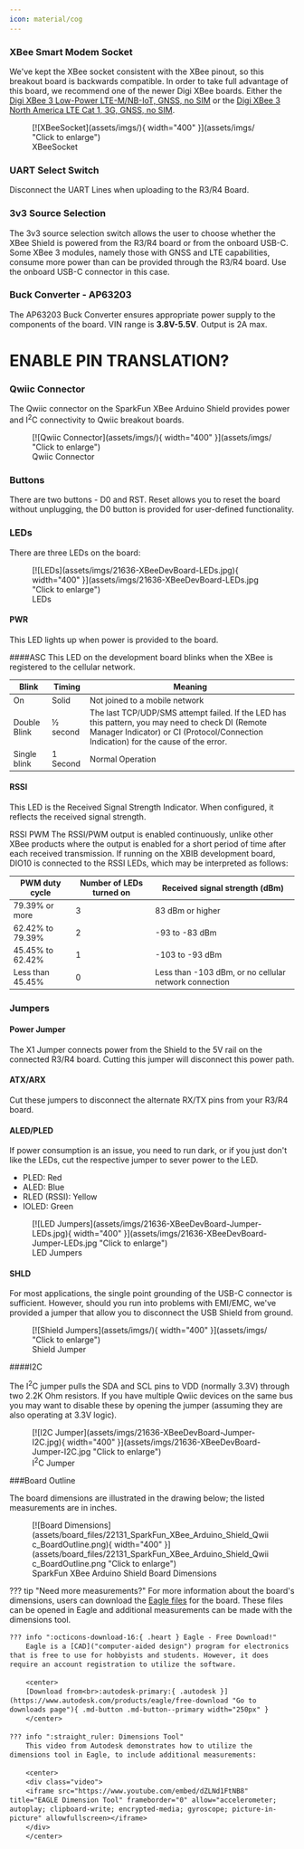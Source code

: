 ```yaml
---
icon: material/cog
---
```


### XBee Smart Modem Socket

We've kept the XBee socket consistent with the XBee pinout, so this breakout board is backwards compatible. In order to take full advantage of this board, we recommend one of the newer Digi XBee boards. Either the [Digi XBee 3 Low-Power LTE-M/NB-IoT, GNSS, no SIM](https://www.sparkfun.com/products/22329) or the [Digi XBee 3 North America LTE Cat 1, 3G, GNSS, no SIM](https://www.sparkfun.com/products/22330). 


<figure markdown>
[![XBeeSocket](assets/imgs/){ width="400" }](assets/imgs/ "Click to enlarge")
<figcaption markdown>XBeeSocket</figcaption>
</figure>


### UART Select Switch

Disconnect the UART Lines when uploading to the R3/R4 Board. 

### 3v3 Source Selection

The 3v3 source selection switch allows the user to choose whether the XBee Shield is powered from the R3/R4 board or from the onboard USB-C. Some XBee 3 modules, namely those with GNSS and LTE capabilities, consume more power than can be provided through the R3/R4 board. Use the onboard USB-C connector in this case. 




### Buck Converter - AP63203

The AP63203 Buck Converter ensures appropriate power supply to the components of the board. VIN range is <b>3.8V-5.5V</b>. Output is 2A max. 




# ENABLE PIN TRANSLATION? 




### Qwiic Connector

The Qwiic connector on the SparkFun XBee Arduino Shield provides power and I<sup>2</sup>C connectivity to Qwiic breakout boards. 

<figure markdown>
[![Qwiic Connector](assets/imgs/){ width="400" }](assets/imgs/ "Click to enlarge")
<figcaption markdown>Qwiic Connector</figcaption>
</figure>



### Buttons

There are two buttons - D0 and RST. Reset allows you to reset the board without unplugging, the D0 button is provided for user-defined functionality. 



### LEDs

There are three LEDs on the board: 

<figure markdown>
[![LEDs](assets/imgs/21636-XBeeDevBoard-LEDs.jpg){ width="400" }](assets/imgs/21636-XBeeDevBoard-LEDs.jpg "Click to enlarge")
<figcaption markdown>LEDs</figcaption>
</figure>

#### PWR

This LED lights up when power is provided to the board. 

####ASC
This LED on the development board blinks when the XBee is registered to the cellular network.

| Blink | Timing | Meaning |
| --- | --- | --------- |
| On | Solid | Not joined to a mobile network |
| Double Blink | ½ second | The last TCP/UDP/SMS attempt failed. If the LED has this pattern, you may need to check DI (Remote Manager Indicator) or CI (Protocol/Connection Indication) for the cause of the error. | 
| Single blink | 1 Second | Normal Operation |


#### RSSI 
This LED is the Received Signal Strength Indicator. When configured, it reflects the received signal strength.

RSSI PWM
The RSSI/PWM output is enabled continuously, unlike other XBee products where the output is enabled for a short period of time after each received transmission. If running on the XBIB development board, DIO10 is connected to the RSSI LEDs, which may be interpreted as follows:

| PWM duty cycle | Number of LEDs turned on | Received signal strength (dBm) |
| --- | --- | --------- |
| 79.39% or more | 3 | 83 dBm or higher |
| 62.42% to 79.39% | 2 | -93 to -83 dBm |
| 45.45% to 62.42% | 1 | -103 to -93 dBm |
| Less than 45.45% | 0 | Less than -103 dBm, or no cellular network connection |



### Jumpers

#### Power Jumper

The X1 Jumper connects power from the Shield to the 5V rail on the connected R3/R4 board. Cutting this jumper will disconnect this power path. 

#### ATX/ARX

Cut these jumpers to disconnect the alternate RX/TX pins from your R3/R4 board. 





#### ALED/PLED

If power consumption is an issue, you need to run dark, or if you just don't like the LEDs, cut the respective jumper to sever power to the LED. 

* PLED: Red
* ALED: Blue
* RLED (RSSI): Yellow
* IOLED: Green

<figure markdown>
[![LED Jumpers](assets/imgs/21636-XBeeDevBoard-Jumper-LEDs.jpg){ width="400" }](assets/imgs/21636-XBeeDevBoard-Jumper-LEDs.jpg "Click to enlarge")
<figcaption markdown>LED Jumpers</figcaption>
</figure>


#### SHLD

For most applications, the single point grounding of the USB-C connector is sufficient. However, should you run into problems with EMI/EMC, we've provided a jumper that allow you to disconnect the USB Shield from ground.

<figure markdown>
[![Shield Jumpers](assets/imgs/){ width="400" }](assets/imgs/ "Click to enlarge")
<figcaption markdown>Shield Jumper</figcaption>
</figure>

####I2C 

The I<sup>2</sup>C jumper pulls the SDA and SCL pins to VDD (normally 3.3V) through two 2.2K Ohm resistors. If you have multiple Qwiic devices on the same bus you may want to disable these by opening the jumper (assuming they are also operating at 3.3V logic).


<figure markdown>
[![I2C Jumper](assets/imgs/21636-XBeeDevBoard-Jumper-I2C.jpg){ width="400" }](assets/imgs/21636-XBeeDevBoard-Jumper-I2C.jpg "Click to enlarge")
<figcaption markdown>I<sup>2</sup>C Jumper</figcaption>
</figure>


###Board Outline

The board dimensions are illustrated in the drawing below; the listed measurements are in inches.

<figure markdown>
[![Board Dimensions](assets/board_files/22131_SparkFun_XBee_Arduino_Shield_Qwiic_BoardOutline.png){ width="400" }](assets/board_files/22131_SparkFun_XBee_Arduino_Shield_Qwiic_BoardOutline.png "Click to enlarge")
<figcaption markdown>SparkFun XBee Arduino Shield Board Dimensions</figcaption>
</figure>


??? tip "Need more measurements?"
	For more information about the board's dimensions, users can download the [Eagle files](../assets/board_files/eagle_files.zip) for the board. These files can be opened in Eagle and additional measurements can be made with the dimensions tool.

	??? info ":octicons-download-16:{ .heart } Eagle - Free Download!"
		Eagle is a [CAD]("computer-aided design") program for electronics that is free to use for hobbyists and students. However, it does require an account registration to utilize the software.

		<center>
		[Download from<br>:autodesk-primary:{ .autodesk }](https://www.autodesk.com/products/eagle/free-download "Go to downloads page"){ .md-button .md-button--primary width="250px" }
		</center>
	
	??? info ":straight_ruler: Dimensions Tool"
		This video from Autodesk demonstrates how to utilize the dimensions tool in Eagle, to include additional measurements:

		<center>
		<div class="video">
		<iframe src="https://www.youtube.com/embed/dZLNd1FtNB8" title="EAGLE Dimension Tool" frameborder="0" allow="accelerometer; autoplay; clipboard-write; encrypted-media; gyroscope; picture-in-picture" allowfullscreen></iframe>
		</div>
		</center>